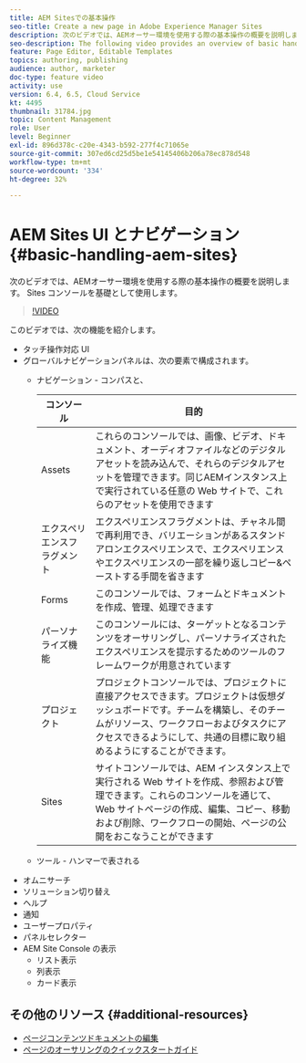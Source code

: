 ```yaml
---
title: AEM Sitesでの基本操作
seo-title: Create a new page in Adobe Experience Manager Sites
description: 次のビデオでは、AEMオーサー環境を使用する際の基本操作の概要を説明します。 Sites コンソールを基礎として使用します。
seo-description: The following video provides an overview of basic handling when using the AEM author environment. It uses the Sites console as a basis.
feature: Page Editor, Editable Templates
topics: authoring, publishing
audience: author, marketer
doc-type: feature video
activity: use
version: 6.4, 6.5, Cloud Service
kt: 4495
thumbnail: 31784.jpg
topic: Content Management
role: User
level: Beginner
exl-id: 896d378c-c20e-4343-b592-277f4c71065e
source-git-commit: 307ed6cd25d5be1e54145406b206a78ec878d548
workflow-type: tm+mt
source-wordcount: '334'
ht-degree: 32%

---
```


# AEM Sites UI とナビゲーション {#basic-handling-aem-sites}

次のビデオでは、AEMオーサー環境を使用する際の基本操作の概要を説明します。 Sites コンソールを基礎として使用します。

>[!VIDEO](https://video.tv.adobe.com/v/31784?quality=12&learn=on)

このビデオでは、次の機能を紹介します。

* タッチ操作対応 UI
* グローバルナビゲーションパネルは、次の要素で構成されます。
   * ナビゲーション - コンパスと、

      | コンソール | 目的 |
      |---|---|
      | Assets | これらのコンソールでは、画像、ビデオ、ドキュメント、オーディオファイルなどのデジタルアセットを読み込んで、それらのデジタルアセットを管理できます。同じAEMインスタンス上で実行されている任意の Web サイトで、これらのアセットを使用できます | Communities | このコンソールを使用すると、エンゲージメントとイネーブルメントのためのコミュニティサイトを作成および管理できます | Commerce | コマースサイトに関連する製品、製品カタログ、注文を管理できます |
      | エクスペリエンスフラグメント  | エクスペリエンスフラグメントは、チャネル間で再利用でき、バリエーションがあるスタンドアロンエクスペリエンスで、エクスペリエンスやエクスペリエンスの一部を繰り返しコピー&amp;ペーストする手間を省きます |
      | Forms | このコンソールでは、フォームとドキュメントを作成、管理、処理できます |
      | パーソナライズ機能 | このコンソールには、ターゲットとなるコンテンツをオーサリングし、パーソナライズされたエクスペリエンスを提示するためのツールのフレームワークが用意されています |
      | プロジェクト | プロジェクトコンソールでは、プロジェクトに直接アクセスできます。プロジェクトは仮想ダッシュボードです。チームを構築し、そのチームがリソース、ワークフローおよびタスクにアクセスできるようにして、共通の目標に取り組めるようにすることができます。 |
      | Sites | サイトコンソールでは、AEM インスタンス上で実行される Web サイトを作成、参照および管理できます。これらのコンソールを通じて、Web サイトページの作成、編集、コピー、移動および削除、ワークフローの開始、ページの公開をおこなうことができます |

   * ツール - ハンマーで表される
* オムニサーチ
* ソリューション切り替え
* ヘルプ
* 通知
* ユーザープロパティ
* パネルセレクター
* AEM Site Console の表示
   * リスト表示
   * 列表示
   * カード表示






## その他のリソース {#additional-resources}

* [ページコンテンツドキュメントの編集](https://experienceleague.adobe.com/docs/experience-manager-cloud-service/sites/authoring/fundamentals/editing-content.html?lang=ja)
* [ページのオーサリングのクイックスタートガイド](https://experienceleague.adobe.com/docs/experience-manager-cloud-service/sites/authoring/getting-started/quick-start.html)
